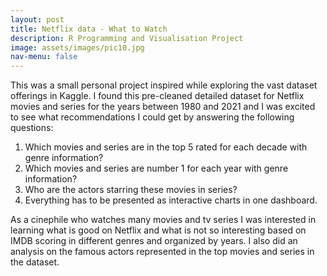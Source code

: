 ```yaml
---
layout: post
title: Netflix data - What to Watch
description: R Programming and Visualisation Project
image: assets/images/pic10.jpg
nav-menu: false
---
```


This was a small personal project inspired while exploring the vast dataset offerings in Kaggle. I found this pre-cleaned detailed dataset for Netflix movies and series for the years between 1980 and 2021 and I was excited to see what recommendations I could get by answering the following questions:

1. Which movies and series are in the top 5 rated for each decade with genre information?
2. Which movies and series are number 1 for each year with genre information?
3. Who are the actors starring these movies in series?
4. Everything has to be presented as interactive charts in one dashboard.
   
As a cinephile who watches many movies and tv series I was interested in learning what is good on Netflix and what is not so interesting based on IMDB scoring in different genres and organized by years. I also did an analysis on the famous actors represented in the top movies and series in the dataset.
